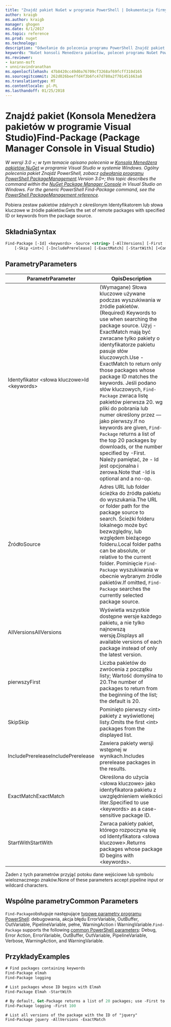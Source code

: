 ```yaml
---
title: "Znajdź pakiet NuGet w programie PowerShell | Dokumentacja firmy Microsoft"
author: kraigb
ms.author: kraigb
manager: ghogen
ms.date: 6/1/2017
ms.topic: reference
ms.prod: nuget
ms.technology: 
description: "Odwołanie do polecenia programu PowerShell Znajdź pakiet w konsoli Menedżera pakietów NuGet w programie Visual Studio."
keywords: "NuGet konsoli Menedżera pakietów, poleceń programu NuGet Powershell NuGet w programie PowerShell, Znajdź pakiet"
ms.reviewer:
- karann-msft
- unniravindranathan
ms.openlocfilehash: 47b8420cc49d0a76709cf3268af69fcff310d165
ms.sourcegitcommit: 262d026beeffd4f3b6fc47d780a2f701451663a8
ms.translationtype: MT
ms.contentlocale: pl-PL
ms.lasthandoff: 01/25/2018
---
```

# <a name="find-package-package-manager-console-in-visual-studio"></a><span data-ttu-id="842b0-104">Znajdź pakiet (Konsola Menedżera pakietów w programie Visual Studio)</span><span class="sxs-lookup"><span data-stu-id="842b0-104">Find-Package (Package Manager Console in Visual Studio)</span></span>

<span data-ttu-id="842b0-105">*W wersji 3.0 +; w tym temacie opisano polecenia w [Konsola Menedżera pakietów NuGet](Package-Manager-Console.md) w programie Visual Studio w systemie Windows. Ogólny polecenia pakiet Znajdź PowerShell, zobacz [odwołania programu PowerShell PackageManagement](/powershell/module/packagemanagement/?view=powershell-6).*</span><span class="sxs-lookup"><span data-stu-id="842b0-105">*Version 3.0+; this topic describes the command within the [NuGet Package Manager Console](Package-Manager-Console.md) in Visual Studio on Windows. For the generic PowerShell Find-Package command, see the [PowerShell PackageManagement reference](/powershell/module/packagemanagement/?view=powershell-6).*</span></span>

<span data-ttu-id="842b0-106">Pobiera zestaw pakietów zdalnych z określonym Identyfikatorem lub słowa kluczowe w źródle pakietów.</span><span class="sxs-lookup"><span data-stu-id="842b0-106">Gets the set of remote packages with specified ID or keywords from the package source.</span></span>

## <a name="syntax"></a><span data-ttu-id="842b0-107">Składnia</span><span class="sxs-lookup"><span data-stu-id="842b0-107">Syntax</span></span>

```ps
Find-Package [-Id] <keywords> -Source <string> [-AllVersions] [-First [<int>]]
    [-Skip <int>] [-IncludePrerelease] [-ExactMatch] [-StartWith] [<CommonParameters>]
```

## <a name="parameters"></a><span data-ttu-id="842b0-108">Parametry</span><span class="sxs-lookup"><span data-stu-id="842b0-108">Parameters</span></span>

| <span data-ttu-id="842b0-109">Parametr</span><span class="sxs-lookup"><span data-stu-id="842b0-109">Parameter</span></span> | <span data-ttu-id="842b0-110">Opis</span><span class="sxs-lookup"><span data-stu-id="842b0-110">Description</span></span> |
| --- | --- |
| <span data-ttu-id="842b0-111">Identyfikator &lt;słowa kluczowe&gt;</span><span class="sxs-lookup"><span data-stu-id="842b0-111">Id &lt;keywords&gt;</span></span> | <span data-ttu-id="842b0-112">(Wymagane) Słowa kluczowe używane podczas wyszukiwania w źródle pakietów.</span><span class="sxs-lookup"><span data-stu-id="842b0-112">(Required) Keywords to use when searching the package source.</span></span> <span data-ttu-id="842b0-113">Użyj - ExactMatch mają być zwracane tylko pakiety o identyfikatorze pakietu pasuje słów kluczowych.</span><span class="sxs-lookup"><span data-stu-id="842b0-113">Use -ExactMatch to return only those packages whose package ID matches the keywords.</span></span> <span data-ttu-id="842b0-114">Jeśli podano słów kluczowych, `Find-Package` zwraca listę pakietów pierwsza 20. wg pliki do pobrania lub numer określony przez — jako pierwszy.</span><span class="sxs-lookup"><span data-stu-id="842b0-114">If no keywords are given, `Find-Package` returns a list of the top 20 packages by downloads, or the number specified by -First.</span></span> <span data-ttu-id="842b0-115">Należy pamiętać, że - Id jest opcjonalna i zerowa.</span><span class="sxs-lookup"><span data-stu-id="842b0-115">Note that -Id is optional and a no-op.</span></span> |
| <span data-ttu-id="842b0-116">Źródło</span><span class="sxs-lookup"><span data-stu-id="842b0-116">Source</span></span> | <span data-ttu-id="842b0-117">Adres URL lub folder ścieżka do źródła pakietu do wyszukania.</span><span class="sxs-lookup"><span data-stu-id="842b0-117">The URL or folder path for the package source to search.</span></span> <span data-ttu-id="842b0-118">Ścieżki folderu lokalnego może być bezwzględny, lub względem bieżącego folderu.</span><span class="sxs-lookup"><span data-stu-id="842b0-118">Local folder paths can be absolute, or relative to the current folder.</span></span> <span data-ttu-id="842b0-119">Pominięcie `Find-Package` wyszukiwania w obecnie wybranym źródle pakietów.</span><span class="sxs-lookup"><span data-stu-id="842b0-119">If omitted, `Find-Package` searches the currently selected package source.</span></span> |
| <span data-ttu-id="842b0-120">AllVersions</span><span class="sxs-lookup"><span data-stu-id="842b0-120">AllVersions</span></span> | <span data-ttu-id="842b0-121">Wyświetla wszystkie dostępne wersje każdego pakietu, a nie tylko najnowszą wersję.</span><span class="sxs-lookup"><span data-stu-id="842b0-121">Displays all available versions of each package instead of only the latest version.</span></span> |
| <span data-ttu-id="842b0-122">pierwszy</span><span class="sxs-lookup"><span data-stu-id="842b0-122">First</span></span> | <span data-ttu-id="842b0-123">Liczba pakietów do zwrócenia z początku listy; Wartość domyślna to 20.</span><span class="sxs-lookup"><span data-stu-id="842b0-123">The number of packages to return from the beginning of the list; the default is 20.</span></span> |
| <span data-ttu-id="842b0-124">Skip</span><span class="sxs-lookup"><span data-stu-id="842b0-124">Skip</span></span> | <span data-ttu-id="842b0-125">Pominięto pierwszy &lt;int&gt; pakiety z wyświetlonej listy.</span><span class="sxs-lookup"><span data-stu-id="842b0-125">Omits the first &lt;int&gt; packages from the displayed list.</span></span>  |
| <span data-ttu-id="842b0-126">IncludePrerelease</span><span class="sxs-lookup"><span data-stu-id="842b0-126">IncludePrerelease</span></span> | <span data-ttu-id="842b0-127">Zawiera pakiety wersji wstępnej w wynikach.</span><span class="sxs-lookup"><span data-stu-id="842b0-127">Includes prerelease packages in the results.</span></span> |
| <span data-ttu-id="842b0-128">ExactMatch</span><span class="sxs-lookup"><span data-stu-id="842b0-128">ExactMatch</span></span> | <span data-ttu-id="842b0-129">Określona do użycia &lt;słowa kluczowe&gt; jako identyfikatora pakietu z uwzględnieniem wielkości liter.</span><span class="sxs-lookup"><span data-stu-id="842b0-129">Specified to use &lt;keywords&gt; as a case-sensitive package ID.</span></span> |
| <span data-ttu-id="842b0-130">StartWith</span><span class="sxs-lookup"><span data-stu-id="842b0-130">StartWith</span></span> | <span data-ttu-id="842b0-131">Zwraca pakiety pakiet, którego rozpoczyna się od Identyfikatora &lt;słowa kluczowe&gt;.</span><span class="sxs-lookup"><span data-stu-id="842b0-131">Returns packages whose package ID begins with &lt;keywords&gt;.</span></span> |

<span data-ttu-id="842b0-132">Żaden z tych parametrów przyjąć potoku dane wejściowe lub symbolu wieloznacznego znaków.</span><span class="sxs-lookup"><span data-stu-id="842b0-132">None of these parameters accept pipeline input or wildcard characters.</span></span>

## <a name="common-parameters"></a><span data-ttu-id="842b0-133">Wspólne parametry</span><span class="sxs-lookup"><span data-stu-id="842b0-133">Common Parameters</span></span>

<span data-ttu-id="842b0-134">`Find-Package`obsługuje następujące [typowe parametry programu PowerShell](http://go.microsoft.com/fwlink/?LinkID=113216): debugowania, akcja błędu ErrorVariable, OutBuffer, OutVariable, PipelineVariable, pełne, WarningAction i WarningVariable.</span><span class="sxs-lookup"><span data-stu-id="842b0-134">`Find-Package` supports the following [common PowerShell parameters](http://go.microsoft.com/fwlink/?LinkID=113216): Debug, Error Action, ErrorVariable, OutBuffer, OutVariable, PipelineVariable, Verbose, WarningAction, and WarningVariable.</span></span>

## <a name="examples"></a><span data-ttu-id="842b0-135">Przykłady</span><span class="sxs-lookup"><span data-stu-id="842b0-135">Examples</span></span>

```ps
# Find packages containing keywords
Find-Package elmah
Find-Package logging

# List packages whose ID begins with Elmah
Find-Package Elmah -StartWith

# By default, Get-Package returns a list of 20 packages; use -First to show more
Find-Package logging -First 100

# List all versions of the package with the ID of "jquery"
Find-Package jquery -AllVersions -ExactMatch
```
